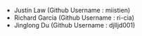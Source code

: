 - Justin Law (Github Username : miistien)
- Richard Garcia (Github Username : ri-cia)
- Jinglong Du (Github Username : djlljd001)
